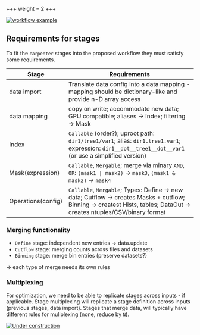 +++
weight = 2
+++

[![workflow example](/images/local-workflow.png)](/images/local-workflow.png)

## Requirements for stages
To fit the `carpenter` stages into the proposed workflow they must satisfy some requirements.

| Stage | Requirements |
| ---   | -----------  |
| data import | Translate data config into a data mapping - mapping should be dictionary-like and provide n-D array access |
| data mapping | copy on write; accommodate new data; GPU compatible; aliases &rarr; Index; filtering &rarr; Mask |
| Index | `Callable` (order?); uproot path: `dir1/tree1/var1`; alias: `dir1.tree1.var1`; expression: `dir1__dot__tree1__dot__var1` (or use a simplified version) |
| Mask(expression) |`Callable`, `Mergable`; merge via minary `AND`, `OR`: `(mask1 \| mask2)` &rarr; `mask3`, `(mask1 & mask2)` &rarr; `mask4` |
| Operations(config) | `Callable`, `Mergable`; Types: Define &rarr; new data; Cutflow &rarr; creates Masks + cutflow; Binning &rarr; createst Hists, tables; DataOut &rarr; creates ntuples/CSV/binary format |

### Merging functionality
- `Define` stage: independent new entries &rarr; data.update
- `Cutflow` stage: merging counts across files and datasets
- `Binning` stage: merge bin entries (preserve datasets?)

&rarr; each type of merge needs its own rules

### Multiplexing

For optimization, we need to be able to replicate stages across inputs - if applicable.
Stage multiplexing will replicate a stage definition across inputs (previous stages, data import).
Stages that merge data, will typically have different rules for muliplexing (none, reduce by `N`).




[![Under construction](/images/under_construction.avif)](/images/under_construction.avif)
